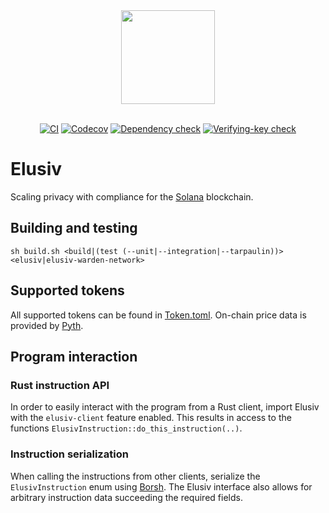 <div align="center">
    <img src="https://github.com/elusiv-privacy/.github/blob/main/profile/elusiv.svg" width="150"/>
</div>

<br/>

<div align="center">

[![CI](https://github.com/elusiv-privacy/elusiv/actions/workflows/test.yaml/badge.svg)](https://github.com/elusiv-privacy/elusiv/actions/workflows/test.yaml)
[![Codecov](https://codecov.io/gh/elusiv-privacy/elusiv/branch/master/graph/badge.svg?token=E6EBAGCE0M)](https://codecov.io/gh/elusiv-privacy/elusiv)
[![Dependency check](https://github.com/elusiv-privacy/elusiv/actions/workflows/audit.yaml/badge.svg)](https://github.com/elusiv-privacy/elusiv/actions/workflows/audit.yaml)
[![Verifying-key check](https://github.com/elusiv-privacy/elusiv/actions/workflows/vkey.yaml/badge.svg)](https://github.com/elusiv-privacy/elusiv/actions/workflows/vkey.yaml)

</div>

# Elusiv
Scaling privacy with compliance for the [Solana](https://github.com/solana-labs/solana) blockchain.

## Building and testing
`sh build.sh <build|(test (--unit|--integration|--tarpaulin))> <elusiv|elusiv-warden-network>`

## Supported tokens
All supported tokens can be found in [Token.toml](https://github.com/elusiv-privacy/elusiv/blob/master/Token.toml).
On-chain price data is provided by [Pyth](https://pyth.network/).

## Program interaction
### Rust instruction API
In order to easily interact with the program from a Rust client, import Elusiv with the `elusiv-client` feature enabled.
This results in access to the functions `ElusivInstruction::do_this_instruction(..)`.

### Instruction serialization
When calling the instructions from other clients, serialize the `ElusivInstruction` enum using [Borsh](https://docs.rs/borsh/latest/borsh/).
The Elusiv interface also allows for arbitrary instruction data succeeding the required fields.